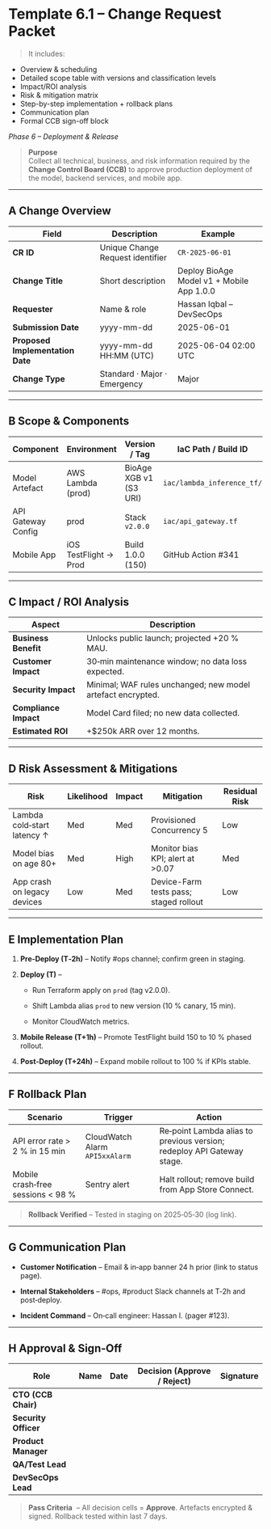 # Template 6.1 – Change Request Packet


> It includes:
- Overview & scheduling 
- Detailed scope table with versions and classification levels
- Impact/ROI analysis
- Risk & mitigation matrix
- Step-by-step implementation + rollback plans
- Communication plan
- Formal CCB sign-off block


_Phase 6 – Deployment & Release_

> **Purpose**  
> Collect all technical, business, and risk information required by the **Change Control Board (CCB)** to approve production deployment of the model, backend services, and mobile app.

---

## A Change Overview

|Field|Description|Example|
|---|---|---|
|**CR ID**|Unique Change Request identifier|`CR-2025-06-01`|
|**Change Title**|Short description|Deploy BioAge Model v1 + Mobile App 1.0.0|
|**Requester**|Name & role|Hassan Iqbal – DevSecOps|
|**Submission Date**|yyyy-mm-dd|2025-06-01|
|**Proposed Implementation Date**|yyyy-mm-dd HH:MM (UTC)|2025-06-04 02:00 UTC|
|**Change Type**|Standard · Major · Emergency|Major|

---

## B Scope & Components

|Component|Environment|Version / Tag|IaC Path / Build ID|Classification Level|Notes|
|---|---|---|---|---|---|
|Model Artefact|AWS Lambda (prod)|BioAge XGB v1 (S3 URI)|`iac/lambda_inference_tf/`|Restricted|Signed artefact ✔|
|API Gateway Config|prod|Stack `v2.0.0`|`iac/api_gateway.tf`|Restricted|New throttling limits|
|Mobile App|iOS TestFlight → Prod|Build 1.0.0 (150)|GitHub Action #341|Confidential|Staged rollout 10 %|

---

## C Impact / ROI Analysis

|Aspect|Description|
|---|---|
|**Business Benefit**|Unlocks public launch; projected +20 % MAU.|
|**Customer Impact**|30‑min maintenance window; no data loss expected.|
|**Security Impact**|Minimal; WAF rules unchanged; new model artefact encrypted.|
|**Compliance Impact**|Model Card filed; no new data collected.|
|**Estimated ROI**|+$250k ARR over 12 months.|

---

## D Risk Assessment & Mitigations

|Risk|Likelihood|Impact|Mitigation|Residual Risk|
|---|---|---|---|---|
|Lambda cold‑start latency ↑|Med|Med|Provisioned Concurrency 5|Low|
|Model bias on age 80+|Med|High|Monitor bias KPI; alert at >0.07|Med|
|App crash on legacy devices|Low|Med|Device-Farm tests pass; staged rollout|Low|

---

## E Implementation Plan

1. **Pre‑Deploy (T‑2h)** – Notify #ops channel; confirm green in staging.
    
2. **Deploy (T)** –
    
    - Run Terraform apply on `prod` (tag v2.0.0).
        
    - Shift Lambda alias `prod` to new version (10 % canary, 15 min).
        
    - Monitor CloudWatch metrics.
        
3. **Mobile Release (T+1h)** – Promote TestFlight build 150 to 10 % phased rollout.
    
4. **Post‑Deploy (T+24h)** – Expand mobile rollout to 100 % if KPIs stable.
    

---

## F Rollback Plan

|Scenario|Trigger|Action|
|---|---|---|
|API error rate > 2 % in 15 min|CloudWatch Alarm `API5xxAlarm`|Re‑point Lambda alias to previous version; redeploy API Gateway stage.|
|Mobile crash‑free sessions < 98 %|Sentry alert|Halt rollout; remove build from App Store Connect.|

> **Rollback Verified** – Tested in staging on 2025‑05‑30 (log link).

---

## G Communication Plan

- **Customer Notification** – Email & in‑app banner 24 h prior (link to status page).
    
- **Internal Stakeholders** – #ops, #product Slack channels at T‑2h and post‑deploy.
    
- **Incident Command** – On‑call engineer: Hassan I. (pager #123).
    

---

## H Approval & Sign‑Off

|Role|Name|Date|Decision (Approve / Reject)|Signature|
|---|---|---|---|---|
|**CTO (CCB Chair)**|||||
|**Security Officer**|||||
|**Product Manager**|||||
|**QA/Test Lead**|||||
|**DevSecOps Lead**|||||

> **Pass Criteria**  – All decision cells = **Approve**. Artefacts encrypted & signed. Rollback tested within last 7 days.